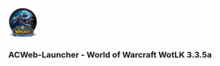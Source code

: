 # 
<img src="./ACWeb-Launcher/images/icon.png" width=60 height=60><h3><b>ACWeb-Launcher - World of Warcraft WotLK 3.3.5a</h3></b>
